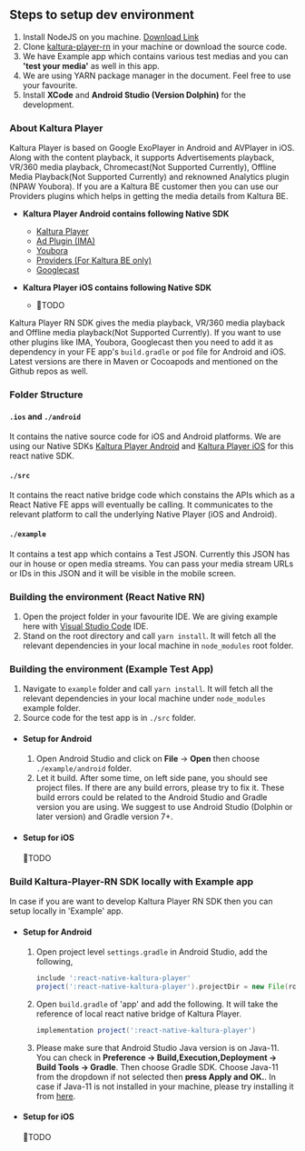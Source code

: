 ## Steps to setup dev environment

1. Install NodeJS on you machine. [Download Link](https://nodejs.org/en/download/)
2. Clone [kaltura-player-rn](https://github.com/kaltura/kaltura-player-rn) in your machine or download the source code.
3. We have Example app which contains various test medias and you can **'test your media'** as well in this app.
4. We are using YARN package manager in the document. Feel free to use your favourite.
5. Install **XCode** and **Android Studio (Version Dolphin)** for the development.

### About Kaltura Player

Kaltura Player is based on Google ExoPlayer in Android and AVPlayer in iOS. Along with the content playback, it supports Advertisements playback, VR/360 media playback, Chromecast(Not Supported Currently), Offline Media Playback(Not Supported Currently) and reknowned Analytics plugin (NPAW Youbora). If you are a Kaltura BE customer then you can use our Providers plugins which helps in getting the media details from Kaltura BE.

- **Kaltura Player Android contains following Native SDK**
  - [Kaltura Player](https://github.com/kaltura/kaltura-player-android)
  - [Ad Plugin (IMA)](https://github.com/kaltura/playkit-android-ima)
  - [Youbora](https://github.com/kaltura/playkit-android-youbora)
  - [Providers (For Kaltura BE only)](https://github.com/kaltura/playkit-android-providers)
  - [Googlecast](https://github.com/kaltura/playkit-android-googlecast)

- **Kaltura Player iOS contains following Native SDK**
  - 🔴TODO


Kaltura Player RN SDK gives the media playback, VR/360 media playback and Offline media playback(Not Supported Currently). If you want to use other plugins like IMA, Youbora, Googlecast then you need to add it as dependency in your FE app's `build.gradle` or `pod` file for Android and iOS. Latest versions are there in Maven or Cocoapods and mentioned on the Github repos as well.

### Folder Structure

#### `.ios` and `./android` 

It contains the native source code for iOS and Android platforms. We are using our Native SDKs [Kaltura Player Android](https://github.com/kaltura/kaltura-player-android) and [Kaltura Player iOS](https://github.com/kaltura/kaltura-player-ios) for this react native SDK.

#### `./src` 

It contains the react native bridge code which constains the APIs which as a React Native FE apps will eventually be calling. It communicates to the relevant platform to call the underlying Native Player (iOS and Android).

#### `./example`

It contains a test app which contains a Test JSON. Currently this JSON has our in house or open media streams. You can pass your media stream URLs or IDs in this JSON and it will be visible in the mobile screen.

### Building the environment (React Native RN)

1. Open the project folder in your favourite IDE. We are giving example here with [Visual Studio Code](https://code.visualstudio.com/download) IDE.
2. Stand on the root directory and call `yarn install`. It will fetch all the relevant dependencies in your local machine in `node_modules` root folder.

### Building the environment (Example Test App)

  1. Navigate to `example` folder and call `yarn install`. It will fetch all the relevant dependencies in your local machine under `node_modules` example folder.
  2. Source code for the test app is in `./src` folder.

- #### Setup for Android

  1. Open Android Studio and click on **File** -> **Open** then choose `./example/android` folder.
  2. Let it build. After some time, on left side pane, you should see project files. If there are any build errors, please try to fix it. These build errors could be related to the Android Studio and Gradle version you are using. We suggest to use Android Studio (Dolphin or later version) and Gradle version 7+.


- #### Setup for iOS

  🔴TODO


### Build Kaltura-Player-RN SDK locally with Example app

In case if you are want to develop Kaltura Player RN SDK then you can setup locally in 'Example' app. 

  - #### Setup for Android

    1. Open project level `settings.gradle` in Android Studio, add the following,

        ```gradle
        include ':react-native-kaltura-player'
        project(':react-native-kaltura-player').projectDir = new File(rootProject.projectDir, '../../android')
        ```
    
    2. Open `build.gradle` of 'app' and add the following. It will take the reference of local react native bridge of Kaltura Player.

        ```gradle
        implementation project(':react-native-kaltura-player')
        ```
    
    3. Please make sure that Android Studio Java version is on Java-11. You can check in **Preference -> Build,Execution,Deployment -> Build Tools -> Gradle**. Then choose Gradle SDK. Choose Java-11 from the dropdown if not selected then **press Apply and OK.**. In case if Java-11 is not installed in your machine, please try installing it from [here](https://www.oracle.com/downloads/).

  - #### Setup for iOS

    🔴TODO

